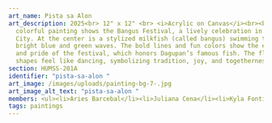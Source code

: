 ```yaml
---
art_name: Pista sa Alon
art_description: 2025<br> 12" x 12" <br> <i>Acrylic on Canvas</i><br><br>This
  colorful painting shows the Bangus Festival, a lively celebration in Dagupan
  City. At the center is a stylized milkfish (called bangus) swimming through
  bright blue and green waves. The bold lines and fun colors show the excitement
  and pride of the festival, which honors Dagupan’s famous fish. The flowing
  shapes feel like dancing, symbolizing tradition, joy, and togetherness.
section: HUMSS-201A
identifier: "pista-sa-alon "
art_image: /images/uploads/painting-bg-7-.jpg
art_image_alt_text: "pista-sa-alon "
members: <ul><li>Aries Barcebal</li><li>Juliana Cena</li><li>Kyla Fontiveros</li></ul>
tags: paintings
---
```

